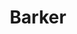 ---
title: Barker
phone: (408) 941-1850
website: http://www.abodeservices.org/
management: Abode Services
tags: []
---